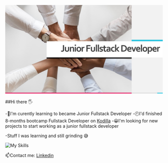 ![logo](https://github.com/KatWas/Kasia-cv/blob/main/asssets/Junior%20Fullstack%20Developer.jpg)

##Hi there 🖐

-🤞I'm curently learning to became Junior Fullstack Developer
-🕗I'd finished 8-months bootcamp Fullstack Developer on [Kodilla](https://www.kodilla.com)
-😀I'm looking for new projects to start working as a junior fullstack developer 

-Stuff I was learning and still grinding 😅

![My Skills](https://skillicons.dev/icons?i=git,github,typescript,react,nextjs,jest,css,node)

📫Contact me:
[Linkedin](https://www.linkedin.com/in/katarzyna-wasilewska-703b78103/)

